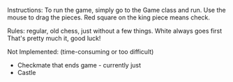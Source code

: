 Instructions: 
To run the game, simply go to the Game class and run.
Use the mouse to drag the pieces. 
Red square on the king piece means check.

Rules:
regular, old chess, just without a few things.
White always goes first
That's pretty much it, good luck!

Not Implemented:
(time-consuming or too difficult)
- Checkmate that ends game - currently just 
- Castle